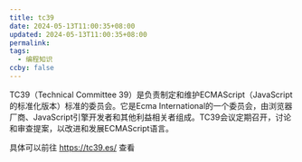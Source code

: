 ```yaml
---
title: tc39
date: 2024-05-13T11:00:35+08:00
updated: 2024-05-13T11:00:35+08:00
permalink: 
tags:
  - 编程知识
ccby: false
---
```

TC39（Technical Committee 39）是负责制定和维护ECMAScript（JavaScript的标准化版本）标准的委员会。它是Ecma International的一个委员会，由浏览器厂商、JavaScript引擎开发者和其他利益相关者组成。TC39会议定期召开，讨论和审查提案，以改进和发展ECMAScript语言。

具体可以前往 https://tc39.es/ 查看